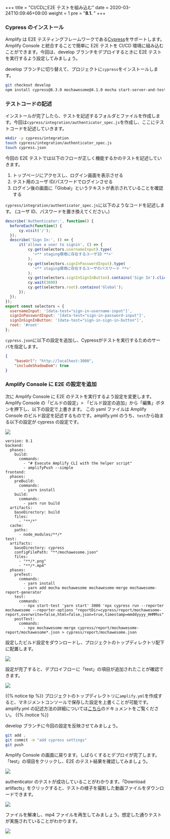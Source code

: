 +++
title = "CI/CDにE2E テストを組み込む"
date = 2020-03-24T10:09:46+09:00
weight = 1
pre = "<b>8.1. </b>"
+++

### Cypress のインストール

Amplify は E2E テスティングフレームワークである[Cypress](https://www.cypress.io/)をサポートします。Amplify Console と統合することで簡単に E2E テストを CI/CD 環境に組み込むことができます。今回は、develop ブランチをデプロイするときに E2E テストを実行するよう設定してみましょう。

develop ブランチに切り替えて、プロジェクトに`cypress`をインストールします。

```sh
git checkout develop
npm install cypress@6.3.0 mochawesome@4.1.0 mocha start-server-and-test --save-dev
```

### テストコードの記述

インストールが完了したら、テストを記述するフォルダとファイルを作成します。今回は`cypress/integration/authenticator_spec.js`を作成し、ここにテストコードを記述していきます。

```sh
mkdir -p cypress/integration
touch cypress/integration/authenticator_spec.js
touch cypress.json
```

今回の E2E テストでは以下のフローが正しく機能するかのテストを記述していきます。

1. トップページにアクセスし、ログイン画面を表示させる
2. テスト用のユーザ ID/パスワードでログインさせる
3. ログイン後の画面に「Global」というテキストが表示されていることを確認する

`cypress/integration/authenticator_spec.js`に以下のようなコードを記述します。
(ユーザ ID、パスワードを置き換えてください。)

```js
describe('Authenticator:', function() {
  beforeEach(function() {
      cy.visit('/');
  });
  describe('Sign In:', () => {
      it('allows a user to signin', () => {
          cy.get(selectors.usernameInput).type(
            '<** staging環境に存在するユーザID **>'
          );
          cy.get(selectors.signInPasswordInput).type(
            '<** staging環境に存在するユーザのパスワード **>'
          );
          cy.get(selectors.signInSignInButton).contains('Sign In').click();
          cy.wait(3000)
          cy.get(selectors.root).contains('Global');
      });
  });
});
export const selectors = {
  usernameInput: '[data-test="sign-in-username-input"]',
  signInPasswordInput: '[data-test="sign-in-password-input"]',
  signInSignInButton: '[data-test="sign-in-sign-in-button"]',
  root: '#root'
};
```

`cypress.json`に以下の設定を追加し、Cypressがテストを実行するためのサーバを指定します。

```json
{
    "baseUrl": "http://localhost:3000",
    "includeShadowDom": true
}
```

### Amplify Console に E2E の設定を追加

次に Amplify Console に E2E のテストを実行するよう設定を変更します。
Amplify Console の「ビルドの設定」> 「ビルド設定の追加」から「編集」ボタンを押下し、以下の設定で上書きます。
この yaml ファイルは Amplify Console のビルド設定を記述するものです。amplify.yml のうち、`test`から始まる以下の設定が cypress の設定です。

![](/images/80_e2e/build_settings.png)

```
version: 0.1
backend:
  phases:
    build:
      commands:
        - "# Execute Amplify CLI with the helper script"
        - amplifyPush --simple
frontend:
  phases:
    preBuild:
      commands:
        - yarn install
    build:
      commands:
        - yarn run build
  artifacts:
    baseDirectory: build
    files:
      - "**/*"
  cache:
    paths:
      - node_modules/**/*
test:
  artifacts:
    baseDirectory: cypress
    configFilePath: "**/mochawesome.json"
    files:
      - "**/*.png"
      - "**/*.mp4"
  phases:
    preTest:
      commands:
        - yarn install
        - yarn add mocha mochawesome mochawesome-merge mochawesome-report-generator
    test:
      commands:
        - npx start-test 'yarn start' 3000 'npx cypress run --reporter mochawesome --reporter-options "reportDir=cypress/report/mochawesome-report,overwrite=false,html=false,json=true,timestamp=mmddyyyy_HHMMss"'
    postTest:
      commands:
        - npx mochawesome-merge cypress/report/mochawesome-report/mochawesome*.json > cypress/report/mochawesome.json
```

設定したビルド設定をダウンロードし、プロジェクトのトップディレクトリ配下に配置します。

![](/images/80_e2e/amplifyyml_dl.png)

設定が完了すると、デプロイフローに「test」の項目が追加されたことが確認できます。

![](/images/80_e2e/test_flow.png)

{{% notice tip %}}
プロジェクトのトップディレクトリに`amplify.yml`を作成すると、マネジメントコンソールで保存した設定を上書くことが可能です。amplify.yml の記述方法の詳細については[こちら](https://docs.aws.amazon.com/ja_jp/amplify/latest/userguide/build-settings.html)のドキュメントをご覧ください。
{{% /notice %}}

develop ブランチに今回の設定を反映させてみましょう。

```sh
git add .
git commit -m "add cypress settings"
git push
```

Amplify Console の画面に戻ります。しばらくするとデプロイが完了します。「test」の項目をクリックし、E2E のテスト結果を確認してみましょう。

![](/images/80_e2e/success_to_e2e.png)

authenticator のテストが成功していることがわかります。「Download artifacts」をクリックすると、テストの様子を撮影した動画ファイルをダウンロードできます。

![](/images/80_e2e/success_to_authenticator_test.png)

ファイルを解凍し、mp4 ファイルを再生してみましょう。想定した通りテストが実施されていることがわかります。

![](/images/80_e2e/play_test_video.png)
